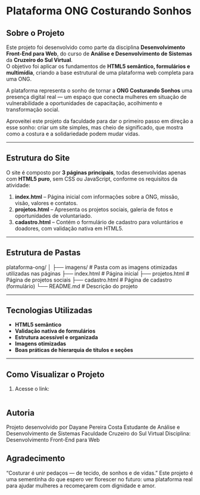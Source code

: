 # Plataforma ONG Costurando Sonhos

## Sobre o Projeto

Este projeto foi desenvolvido como parte da disciplina **Desenvolvimento Front-End para Web**, do curso de **Análise e Desenvolvimento de Sistemas** da **Cruzeiro do Sul Virtual**.  
O objetivo foi aplicar os fundamentos de **HTML5 semântico, formulários e multimídia**, criando a base estrutural de uma plataforma web completa para uma ONG.

A plataforma representa o sonho de tornar a **ONG Costurando Sonhos** uma presença digital real — um espaço que conecta mulheres em situação de vulnerabilidade a oportunidades de capacitação, acolhimento e transformação social.

Aproveitei este projeto da faculdade para dar o primeiro passo em direção a esse sonho: criar um site simples, mas cheio de significado, que mostra como a costura e a solidariedade podem mudar vidas. 

---

## Estrutura do Site

O site é composto por **3 páginas principais**, todas desenvolvidas apenas com **HTML5 puro**, sem CSS ou JavaScript, conforme os requisitos da atividade:

1. **index.html** – Página inicial com informações sobre a ONG, missão, visão, valores e contatos.  
2. **projetos.html** – Apresenta os projetos sociais, galeria de fotos e oportunidades de voluntariado.  
3. **cadastro.html** – Contém o formulário de cadastro para voluntários e doadores, com validação nativa em HTML5.

---

## Estrutura de Pastas

plataforma-ong/
│
├── imagens/ # Pasta com as imagens otimizadas utilizadas nas páginas
├── index.html # Página inicial
├── projetos.html # Página de projetos sociais
├── cadastro.html # Página de cadastro (formulário)
└── README.md # Descrição do projeto


---

## Tecnologias Utilizadas

- **HTML5 semântico**
- **Validação nativa de formulários**
- **Estrutura acessível e organizada**
- **Imagens otimizadas**
- **Boas práticas de hierarquia de títulos e seções**

---

## Como Visualizar o Projeto

1. Acesse o link:
   ```bash https://dayanepereiracosta.github.io/plataforma-ong/

## Autoria

Projeto desenvolvido por Dayane Pereira Costa
 Estudante de Análise e Desenvolvimento de Sistemas
 Faculdade Cruzeiro do Sul Virtual
 Disciplina: Desenvolvimento Front-End para Web

## Agradecimento

“Costurar é unir pedaços — de tecido, de sonhos e de vidas.”
Este projeto é uma sementinha do que espero ver florescer no futuro:
uma plataforma real para ajudar mulheres a recomeçarem com dignidade e amor.
